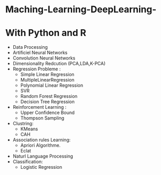 # Maching-Learning-DeepLearning-


# With Python and R
  - Data Processing 
  - Artificiel Neural Networks
  - Convolution Neural Networks 
  - Dimensionality Redcution (PCA,LDA,K-PCA)
  - Regression Probleme :
	- Simple Linear Regression 
	- MultipleLinearRegression
	- Polynomial Linear Regression
	- SVR 
	- Random Forest Regression
	- Decision Tree Regression
  - Reinforcement Learning :
	- Upper Confidence Bound
	- Thompson Sampling
  - Clustring:
	- KMeans
	- CAH
 - Association rules Learning: 
	- Apriori Algorithme.
	- Eclat
 - Naturl Language Processing
 - Classification:
	- Logistic Regression

